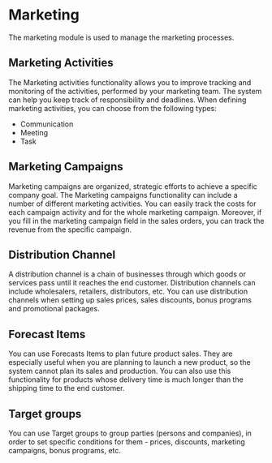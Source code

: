 # Marketing

The marketing module is used to manage the marketing processes.


## Marketing Activities

The Marketing activities functionality allows you to improve tracking and monitoring of the activities, performed by your marketing team. The system can help you keep track of responsibility and deadlines. When defining marketing activities, you can choose from the following types:

* Communication
* Meeting
* Task


## Marketing Campaigns

Marketing campaigns are organized, strategic efforts to achieve a specific company goal. The Marketing campaigns functionality can include a number of different marketing activities. You can easily track the costs for each campaign activity and for the whole marketing campaign. Moreover, if you fill in the marketing campaign field in the sales orders, you can track the revenue from the specific campaign. 


## Distribution Channel

A distribution channel is a chain of businesses through which goods or services pass until it reaches the end customer. Distribution channels can include wholesalers, retailers, distributors, etc. You can use distribution channels when setting up sales prices, sales discounts, bonus programs and promotional packages. 


## Forecast Items

You can use Forecasts Items to plan future product sales. They are especially useful when you are planning to launch a new product, so the system cannot plan its sales and production. You can also use this functionality for products whose delivery time is much longer than the shipping time to the end customer.


## Target groups

You can use Target groups to group parties (persons and companies), in order to set specific conditions for them - prices, discounts, marketing campaigns, bonus programs, etc.
